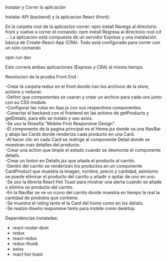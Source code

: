Instalar y Correr la aplicación

Instalar API (backend) y la aplicacion React (front):

En la carpeta root de la aplicacion correr: npm install
Navega al directorio front y vuelve a correr el comando: npm install
Regresa al directorio root cd ...
La aplicación está compuesta de un servidor Express y una instalación básica de Create-React-App (CRA). Todo está configurado para correr con un solo comando

npm run dev

Esto correrá ambas aplicaciones (Express y CRA) al mismo tiempo.



Resolucion de la prueba Front End :

-Crear la carpeta redux en el front donde iran los archivos de la store, actions y reducer.  
-Definir que componentes se usaran y crear un archivo para cada uno junto con su CSS module.  
-Configurar las rutas en App.js con sus respectivos componentes.  
-Conectar el backend con el frontend en las actions de getProducts y getDetails, para ello se instalo y uso axios.  
-Se uso la filosofía "Mobile-First Responsive Design".  
-El componente de la pagina principal es el Home.jsx donde va una NavBar y abajo las Cards donde renderiza cada producto en una Card.  
-Al hacer clic en cada Card se redirige al componente Detail donde se muestran mas detalles del producto.  
-Crear una action que limpie el estado cuando se desmonta el componente details.  
-Crear un boton en Details.jsx que añada el producto al carrito.  
-Dentro del carrito se renderizan los productos en un componente CardProduct que muestra la imagen, nombre, precio y cantidad, asimismo se puede eliminar el producto del carrito y añadir o quitar de uno en uno.  
-Se uso la libreria React Hot Toast para mostrar una alerta cuando se añade o elimina un producto del carrito.  
-En la NavBar se ve un icono del carrito donde muestra en tiempo la real la cantidad de produtos que contiene.  
-Se muestra el rating tanto el la Card del home como en los details.  
-Se realizo diseño responsive tanto para mobile como desktop.


Dependencias instaladas:

- react-router-dom
- redux
- react-redux
- redux-thunk
- axios
- react hot toast